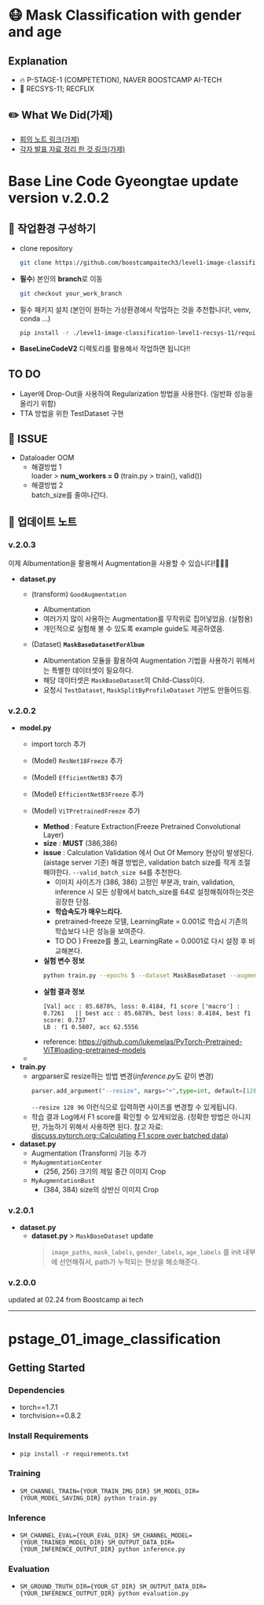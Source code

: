 # 😷 Mask Classification with gender and age
## Explanation
- 🔥 P-STAGE-1 (COMPETETION), NAVER BOOSTCAMP AI-TECH 
- 🍿 RECSYS-11; RECFLIX

## ✏️ What We Did(가제)
- [회의 노트 링크(가제)]()
- [각자 발표 자료 정리 한 것 링크(가제)]()








# Base Line Code Gyeongtae update version v.2.0.2

## 🔨 작업환경 구성하기
- clone repository
    ```bash
    git clone https://github.com/boostcampaitech3/level1-image-classification-level1-recsys-11.git
    ```
- **필수**) 본인의 **branch**로 이동
    ```bash
    git checkout your_work_branch
    ```
- 필수 패키지 설치 (본인이 원하는 가상환경에서 작업하는 것을 추천합니다!, venv, conda ...)
    ```bash
    pip install -r ./level1-image-classification-level1-recsys-11/requirements.txt
    ```
- **BaseLineCodeV2** 디렉토리를 활용해서 작업하면 됩니다!!


## TO DO
- Layer에 Drop-Out을 사용하여 Regularization 방법을 사용한다. (일반화 성능을 올리기 위함)
- TTA 방법을 위한 TestDataset 구현

## 🔎 ISSUE
- Dataloader OOM
    - 해결방법 1  
    loader > **num_workers = 0** (train.py > train(), valid())
    - 해결방법 2   
    batch_size를 줄여나간다. 

## 🔎 업데이트 노트 

### v.2.0.3
이제 Albumentation을 활용해서 Augmentation을 사용할 수 있습니다!🎉🎉🎉  
- **dataset.py**
    - (transform) `GoodAugmentation` 
        - Albumentation
        - 여러가지 많이 사용하는 Augmentation를 무작위로 집어넣었음. (실험용)
        - 개인적으로 실험해 볼 수 있도록 example guide도 제공하였음.
    
    - (Dataset) **`MaskBaseDatasetForAlbum`**
        - Albumentation 모듈을 활용하여 Augmentation 기법을 사용하기 위해서는 특별한 데이터셋이 필요하다.
        - 해당 데이터셋은 `MaskBaseDataset`의 Child-Class이다.
        - 요청시 `TestDataset`, `MaskSplitByProfileDataset` 기반도 만들어드림. 
### v.2.0.2
- **model.py**
    - import torch 추가
    - (Model) `ResNet18Freeze` 추가

    - (Model) `EfficientNetB3` 추가
    - (Model) `EfficientNetB3Freeze` 추가

    - (Model) `ViTPretrainedFreeze` 추가
        - **Method** : Feature Extraction(Freeze Pretrained Convolutional Layer)
        - **size** : **MUST** (386,386)
        - **issue** : Calculation Validation 에서 Out Of Memory 현상이 발생된다. (aistage server 기준) 해결 방법은, validation batch size를 작게 조절해야한다. `--valid_batch_size 64`를 추천한다.
            - 이미지 사이즈가 (386, 386) 고정인 부분과, train, validation, inference 시 모든 상황에서 batch_size를 64로 설정해줘야하는것은 굉장한 단점.
            - **학습속도가 매우느리다.** 
            - pretrained-freeze 모델, LearningRate = 0.001로 학습시 기존의 학습보다 나은 성능을 보여준다.
            - TO DO ) Freeze를 풀고, LearningRate = 0.0001로 다시 설정 후 비교해본다. 
        - **실험 변수 정보**
            ```bash
            python train.py --epochs 5 --dataset MaskBaseDataset --augmentation BaseAugmentation --batch_size 64 --model ViTPretrainedFreeze --optimizer Adam --name 'VitPretrained' --resize 384 384 --valid_batch_size 64 
            ```
        - **실험 결과 정보**
            ```
            [Val] acc : 85.6878%, loss: 0.4184, f1 score ['macro'] : 0.7261   || best acc : 85.6878%, best loss: 0.4184, best f1 score: 0.737 
            LB : f1 0.5607, acc 62.5556
            ```
        - reference: https://github.com/lukemelas/PyTorch-Pretrained-ViT#loading-pretrained-models

    - 
- **train.py**
    - argparser로 resize하는 방법 변경(*inference.py*도 같이 변경)
        ```python
        parser.add_argument("--resize", nargs="+",type=int, default=[128, 96], help='resize size for image')  
        ```
        `--resize 128 96` 이런식으로 입력하면 사이즈를 변경할 수 있게됩니다. 
    - 학습 결과 Log에서 F1 score를 확인할 수 있게되었음. (정확한 방법은 아니지만, 가늠하기 위해서 사용하면 된다. 참고 자료: [discuss.pytorch.org::Calculating F1 score over batched data](https://discuss.pytorch.org/t/calculating-f1-score-over-batched-data/83348))
-  **dataset.py**
    - Augmentation (Transform) 기능 추가
    - `MyAugmentationCenter`
        - (256, 256) 크기의 제일 중간 이미지 Crop
    - `MyAugmentationBust` 
        - (384, 384) size의 상반신 이미지 Crop
    
### v.2.0.1 
- **dataset.py**
    - **dataset.py** > `MaskBaseDataset` update
        > `image_paths`, `mask_labels`, `gender_labels`, `age_labels` 를 init 내부에 선언해줘서, path가 누적되는 현상을 해소해준다. 


### v.2.0.0 
updated at 02.24 from Boostcamp ai tech

---
# pstage_01_image_classification

## Getting Started    
### Dependencies
- torch==1.7.1
- torchvision==0.8.2                                                              

### Install Requirements
- `pip install -r requirements.txt`

### Training
- `SM_CHANNEL_TRAIN={YOUR_TRAIN_IMG_DIR} SM_MODEL_DIR={YOUR_MODEL_SAVING_DIR} python train.py`

### Inference
- `SM_CHANNEL_EVAL={YOUR_EVAL_DIR} SM_CHANNEL_MODEL={YOUR_TRAINED_MODEL_DIR} SM_OUTPUT_DATA_DIR={YOUR_INFERENCE_OUTPUT_DIR} python inference.py`

### Evaluation
- `SM_GROUND_TRUTH_DIR={YOUR_GT_DIR} SM_OUTPUT_DATA_DIR={YOUR_INFERENCE_OUTPUT_DIR} python evaluation.py`
